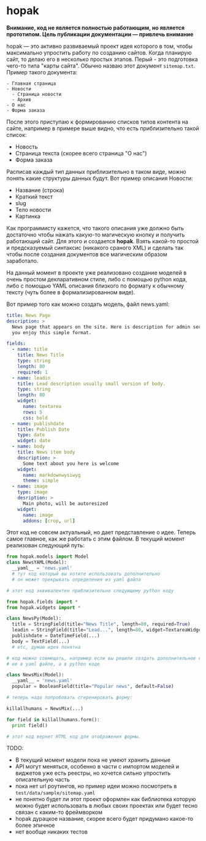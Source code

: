 # hopak

**Внимание, код не является полностью работающим, но является прототипом. Цель публикации документации — привлечь внимание**

hopak — это активно развиваемый проект идея которого в том, чтобы максимально упростить работу по созданию сайтов.
Когда планирую сайт, то делаю его в несколько простых этапов. Перый - это подготовка чего-то типа "карты сайта". Обычно
назваю этот документ `sitemap.txt`. Пример такого документа:

```
- Главная страница
- Новости
  - Страница новости
  - Архив
- О нас
- Форма заказа
```

После этого приступаю к формированию списков типов контента на сайте, например в примере выше видно, что есть
приблизительно такой список:

- Новость
- Страница текста (скорее всего страница "О нас")
- Форма заказа

Расписав каждый тип данных приблизительно в таком виде, можно понять какие структуры данных будут. Вот пример описания
Новости:

- Название (строка)
- Краткий текст
- slug
- Тело новости
- Картинка

Как программисту кажется, что такого описания уже должно быть достаточно чтобы нажать какую-то магическую кнопку и
получить работающий сайт. Для этого и создается **hopak**. Взять какой-то простой и предсказуемый синтаксис
(никакого сраного XML) и сделать так чтобы после создания документов все магическим образом заработало.

На данный момент в проекте уже реализовано создание моделей в очень простом декларативном стиле, либо с помощью
python кода, либо с помощью YAML описания близкого по формату к обычному тексту (чуть более в формализированном виде).

Вот пример того как можно создать модель, файл news.yaml:

```yaml
title: News Page
description: >
  News page that appears on the site. Here is description for admin section. Hope
  you enjoy this simple format.

fields:
  - name: title
    title: News Title
    type: string
    length: 80
    required: 1
  - name: leadin
    title: Lead description usually small version of body.
    type: string
    length: 80
    widget:
      name: textarea
      rows: 5
      css: bold
  - name: publishdate
    title: Publish Date
    type: date
    widget: date
  - name: body
    title: News item body
    description: >
      Some text about you here is welcome
    widget:
      name: markdownwysiwyg
      theme: simple
  - name: image
    type: image
    desription: >
      Main photo, will be autoresized
    widget:
      name: image
      addons: [crop, url]
```

Этот код не совсем актуальный, но дает представление о идее. Теперь самое главное, как же работать с этим файлом.
В текущий момент реализован следующий путь:

```python
from hopak.models import Model
class NewsYAML(Model):
  __yaml__ = 'news.yaml'
  # тут код который вы хотите использовать дополнительно
  # он может прекрывать определения из yaml файла

# этот код эквивалентен приблизительно следующему python коду

from hopak.fields import *
from hopak.widgets import *

class NewsPy(Model):
  title = StringField(title="News Title", length=80, required=True)
  leadin = StringField(title="Lead...", length=80, widget=TextareaWidget(rows=5, css='bold'))
  publishdate = DateTimeField(...)
  body = TextField(...)
  # etc, думаю идея понятна

# код можно совмещать, например если вы решили создать дополнительное свойство
# не в yaml файле, а в python коде

class NewsMix(Model):
  __yaml__ = 'news.yaml'
  popular = BooleanField(title="Popular news", default=False)

# теперь надо попробовать сгеренировать форму:

killallhumans = NewsMix(...)

for field in killallhumans.form():
  print field()

# этот код вернет HTML код для отображения формы.
```

TODO:

- В текущий момент модели пока не умеют хранить данные
- API могут меняться, особенно в части с импортом моделей и виджетов
  уже есть реестры, но хочется сильно упростить описательную часть
- пока нет url роутингов, но пример идеи можно посмотреть в `test/data/sample/sitemap.yaml`
- не понятно будет ли этот проект оформлен как библиотека которую можно будет использовать
  в любых своих проектах или будет тесно связан с каким-то фреймворком
- hopak дурацкое название, скорее всего будет придумано какое-то более эпичное
- нет вообще никаких тестов
